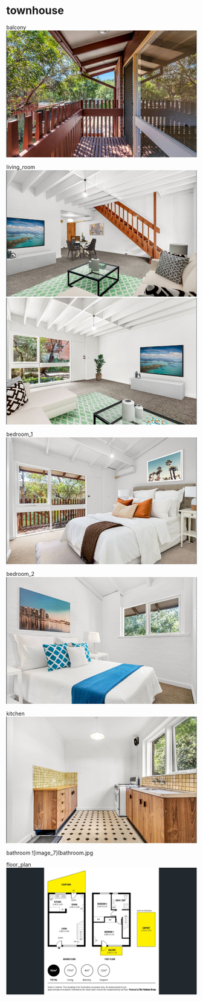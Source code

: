 # townhouse
balcony
![image_1](balcony.jpg)

living_room
![image_2](living_room.jpg)
![image_3](living_room_2.jpg)

bedroom_1
![image_4](bedroom_1.jpg)

bedroom_2
![image_5](bedroom_2.jpg)

kitchen
![image_6](kitchen.jpg)

bathroom
![image_7](bathroom.jpg

floor_plan
![image_8](floor_plan.jpg)
